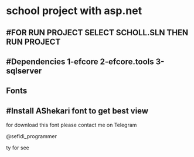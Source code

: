 # school project with asp.net




#FOR RUN PROJECT SELECT SCHOLL.SLN THEN RUN PROJECT
----------------------------------
#Dependencies
1-efcore
2-efcore.tools
3-sqlserver
----------------------------------
Fonts
-----------------------------------
#Install  AShekari font  to get best view 
-----------------------------------
for download  this font please contact me on Telegram 

@sefidi_programmer

ty for see 
